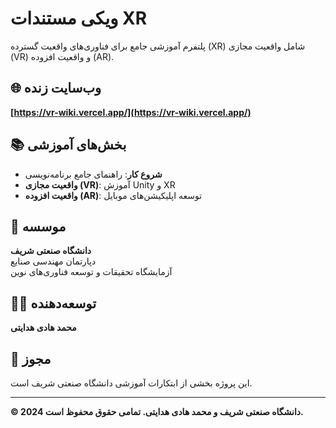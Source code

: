 # ویکی مستندات XR

پلتفرم آموزشی جامع برای فناوری‌های واقعیت گسترده (XR) شامل واقعیت مجازی (VR) و واقعیت افزوده (AR).

## 🌐 وب‌سایت زنده

**[https://vr-wiki.vercel.app/](https://vr-wiki.vercel.app/)**

## 📚 بخش‌های آموزشی

- **شروع کار**: راهنمای جامع برنامه‌نویسی
- **واقعیت مجازی (VR)**: آموزش Unity و XR
- **واقعیت افزوده (AR)**: توسعه اپلیکیشن‌های موبایل

## 🏫 موسسه

**دانشگاه صنعتی شریف**  
دپارتمان مهندسی صنایع  
آزمایشگاه تحقیقات و توسعه فناوری‌های نوین

## 👨‍💻 توسعه‌دهنده

**محمد هادی هدایتی**

## 📝 مجوز

این پروژه بخشی از ابتکارات آموزشی دانشگاه صنعتی شریف است.

---

**© 2024 دانشگاه صنعتی شریف و محمد هادی هدایتی. تمامی حقوق محفوظ است.**
